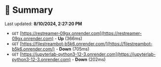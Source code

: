 # 📖 Summary
Last updated: **8/10/2024, 2:27:20 PM**

- `GET` [https://restreamer-09gx.onrender.com](https://restreamer-09gx.onrender.com) - **Up** (366ms)
- `GET` [https://filestreambot-b5k6.onrender.com/](https://filestreambot-b5k6.onrender.com/) - **Down** (705ms)
- `GET` [https://jupyterlab-python3-12-3.onrender.com](https://jupyterlab-python3-12-3.onrender.com) - **Down** (202ms)
